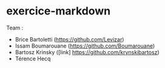 # exercice-markdown

Team : 
- Brice Bartoletti (https://github.com/Levizar)
- Issam Boumarouane (https://github.com/Boumarouane)
- Bartosz Krinsky ([link] https://github.com/krynskibartosz)
- Térence Hecq
